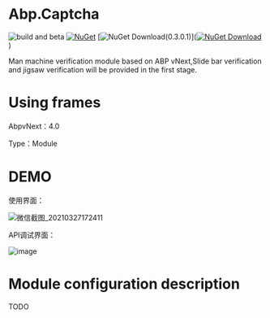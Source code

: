# Abp.Captcha

![build and beta](https://img.shields.io/github/workflow/status/abpframework/abp/build%20and%20test/dev?style=flat-square)
[![NuGet](https://img.shields.io/nuget/v/Volo.Abp.Core.svg?style=flat-square)](https://www.nuget.org/packages/MagicalConch.Abp.Captcha.Web)
[![NuGet Download(0.3.0.1)](https://img.shields.io/nuget/dt/Volo.Abp.Core.svg?style=flat-square)]([![NuGet Download](https://img.shields.io/nuget/dt/Volo.Abp.Core.svg?style=flat-square)](https://www.nuget.org/packages/Volo.Abp.Core))

Man machine verification module based on ABP vNext,Slide bar verification and jigsaw verification will be provided in the first stage.

# Using frames
AbpvNext：4.0

Type：Module

# DEMO
使用界面：

![微信截图_20210327172411](https://user-images.githubusercontent.com/37917403/112716491-b1866600-8f21-11eb-874e-fdfc6c328334.png)

API调试界面：

![image](https://user-images.githubusercontent.com/37917403/112716425-63716280-8f21-11eb-9652-e8935da84362.png)


# Module configuration description
TODO



